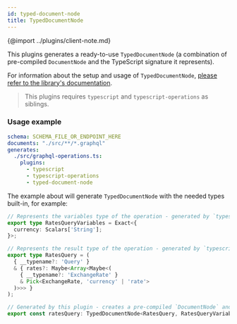 ```yaml
---
id: typed-document-node
title: TypedDocumentNode
---
```


{@import ../plugins/client-note.md}

This plugins generates a ready-to-use `TypedDocumentNode` (a combination of pre-compiled `DocumentNode` and the TypeScript signature it represents).

For information about the setup and usage of `TypedDocumentNode`, [please refer to the library's documentation](https://github.com/dotansimha/graphql-typed-document-node).

> This plugins requires `typescript` and `typescript-operations` as siblings.

### Usage example

```yaml
schema: SCHEMA_FILE_OR_ENDPOINT_HERE
documents: "./src/**/*.graphql"
generates:
  ./src/graphql-operations.ts:
    plugins:
      - typescript
      - typescript-operations
      - typed-document-node
```

The example about will generate `TypedDocumentNode` with the needed types built-in, for example:

```ts
// Represents the variables type of the operation - generated by `typescript` + `typescript-operations` plugins
export type RatesQueryVariables = Exact<{
  currency: Scalars['String'];
}>;

// Represents the result type of the operation - generated by `typescript` + `typescript-operations` plugins
export type RatesQuery = (
  { __typename?: 'Query' }
  & { rates?: Maybe<Array<Maybe<(
    { __typename?: 'ExchangeRate' }
    & Pick<ExchangeRate, 'currency' | 'rate'>
  )>>> }
);

// Generated by this plugin - creates a pre-compiled `DocumentNode` and passes result type and variables type as generics
export const ratesQuery: TypedDocumentNode<RatesQuery, RatesQueryVariables> = {"kind":"Document","definitions":[{"kind":"OperationDefinition","operation":"query","name":{ ... ]};
```

